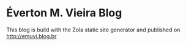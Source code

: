 # Éverton M. Vieira Blog

This blog is build with the Zola static site generator and published on http://emuvi.blog.br
